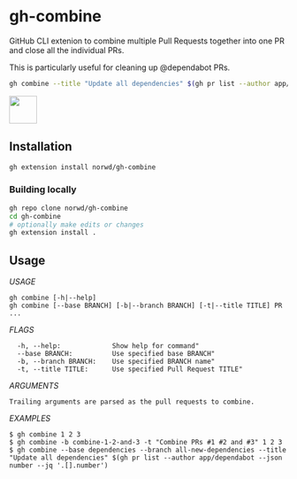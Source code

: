 # gh-combine

GitHub CLI extenion to combine multiple Pull Requests together into one PR and close all the individual PRs.

This is particularly useful for cleaning up @dependabot PRs.

```sh
gh combine --title "Update all dependencies" $(gh pr list --author app/dependabot --json number --jq '.[].number')
```

<img src="https://raw.githubusercontent.com/norwd/human/b1bc793d7085ed4532349a4125a5d3d171f6c568/docs/automatic-logo.svg" height="50" />

## Installation

```sh
gh extension install norwd/gh-combine

```

### Building locally

```sh
gh repo clone norwd/gh-combine
cd gh-combine
# optionally make edits or changes
gh extension install .
```

## Usage

*USAGE*

    gh combine [-h|--help]
    gh combine [--base BRANCH] [-b|--branch BRANCH] [-t|--title TITLE] PR ...

*FLAGS*

	  -h, --help:             Show help for command"
	  --base BRANCH:          Use specified base BRANCH"
	  -b, --branch BRANCH:    Use specified BRANCH name"
	  -t, --title TITLE:      Use specified Pull Request TITLE"

*ARGUMENTS*

    Trailing arguments are parsed as the pull requests to combine.

*EXAMPLES*

    $ gh combine 1 2 3
    $ gh combine -b combine-1-2-and-3 -t "Combine PRs #1 #2 and #3" 1 2 3 
    $ gh combine --base dependencies --branch all-new-dependencies --title "Update all dependencies" $(gh pr list --author app/dependabot --json number --jq '.[].number')
